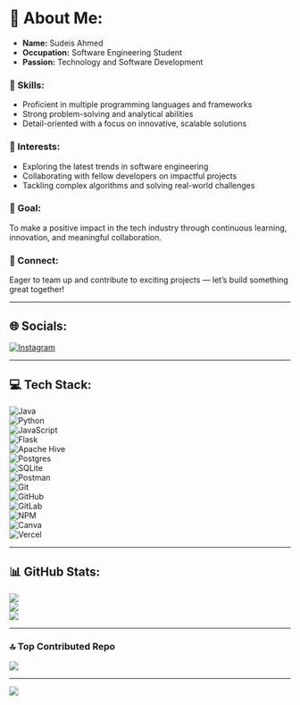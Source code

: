 # 💫 About Me:
- **Name:** Sudeis Ahmed  
- **Occupation:** Software Engineering Student  
- **Passion:** Technology and Software Development  

### 🧠 Skills:
- Proficient in multiple programming languages and frameworks  
- Strong problem-solving and analytical abilities  
- Detail-oriented with a focus on innovative, scalable solutions  

### 🌱 Interests:
- Exploring the latest trends in software engineering  
- Collaborating with fellow developers on impactful projects  
- Tackling complex algorithms and solving real-world challenges  

### 🎯 Goal:
To make a positive impact in the tech industry through continuous learning, innovation, and meaningful collaboration.

### 🤝 Connect:
Eager to team up and contribute to exciting projects — let’s build something great together!

---

## 🌐 Socials:
[![Instagram](https://img.shields.io/badge/Instagram-%23E4405F.svg?style=for-the-badge&logo=Instagram&logoColor=white)](https://instagram.com/sudeisahmed8)

---

## 💻 Tech Stack:
![Java](https://img.shields.io/badge/java-%23ED8B00.svg?style=for-the-badge&logo=openjdk&logoColor=white)  
![Python](https://img.shields.io/badge/python-3670A0?style=for-the-badge&logo=python&logoColor=ffdd54)  
![JavaScript](https://img.shields.io/badge/javascript-%23323330.svg?style=for-the-badge&logo=javascript&logoColor=%23F7DF1E)  
![Flask](https://img.shields.io/badge/flask-%23000.svg?style=for-the-badge&logo=flask&logoColor=white)  
![Apache Hive](https://img.shields.io/badge/Apache%20Hive-FDEE21?style=for-the-badge&logo=apachehive&logoColor=black)  
![Postgres](https://img.shields.io/badge/postgres-%23316192.svg?style=for-the-badge&logo=postgresql&logoColor=white)  
![SQLite](https://img.shields.io/badge/sqlite-%2307405e.svg?style=for-the-badge&logo=sqlite&logoColor=white)  
![Postman](https://img.shields.io/badge/Postman-FF6C37?style=for-the-badge&logo=postman&logoColor=white)  
![Git](https://img.shields.io/badge/git-%23F05033.svg?style=for-the-badge&logo=git&logoColor=white)  
![GitHub](https://img.shields.io/badge/github-%23121011.svg?style=for-the-badge&logo=github&logoColor=white)  
![GitLab](https://img.shields.io/badge/gitlab-%23181717.svg?style=for-the-badge&logo=gitlab&logoColor=white)  
![NPM](https://img.shields.io/badge/NPM-%23CB3837.svg?style=for-the-badge&logo=npm&logoColor=white)  
![Canva](https://img.shields.io/badge/Canva-%2300C4CC.svg?style=for-the-badge&logo=Canva&logoColor=white)  
![Vercel](https://img.shields.io/badge/vercel-%23000000.svg?style=for-the-badge&logo=vercel&logoColor=white)

---

## 📊 GitHub Stats:
![](https://github-readme-stats.vercel.app/api?username=sudi67&theme=midnight-purple&hide_border=false&include_all_commits=true&count_private=true)  
![](https://nirzak-streak-stats.vercel.app/?user=sudi67&theme=midnight-purple&hide_border=false)  
![](https://github-readme-stats.vercel.app/api/top-langs/?username=sudi67&theme=midnight-purple&hide_border=false&layout=compact)

---

### 🔝 Top Contributed Repo
![](https://github-contributor-stats.vercel.app/api?username=sudi67&limit=5&theme=shades-of-purple&combine_all_yearly_contributions=true)

---

[![](https://visitcount.itsvg.in/api?id=sudi67&icon=0&color=7)](https://visitcount.itsvg.in)
